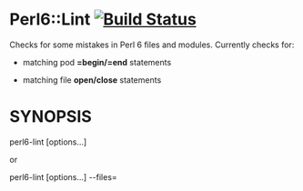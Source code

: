 # Perl6::Lint [![Build Status](https://travis-ci.org/tbrowder/Perl6-Lint.svg?branch=master)](https://travis-ci.org/tbrowder/Perl6-Lint)

Checks for some mistakes in Perl 6 files and modules. Currently checks for:

+ matching pod **=begin/=end** statements

+ matching file **open/close** statements

# SYNOPSIS

   perl6-lint [options...] <file names...>

or

   perl6-lint [options...] --files=<file with list of files to check>
